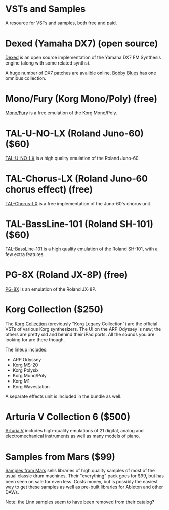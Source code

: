 # VSTs and Samples

A resource for VSTs and samples, both free and paid.

# Dexed (Yamaha DX7) (open source)

[Dexed](https://asb2m10.github.io/dexed/) is an open source implementation of the Yamaha DX7
FM Synthesis engine (along with some related synths).

A huge number of DX7 patches are availble online. [Bobby Blues](http://bobbyblues.recup.ch/yamaha_dx7/dx7_patches.html)
has one omnibus collection.

# Mono/Fury (Korg Mono/Poly) (free)

[Mono/Fury](https://www.fullbucket.de/music/monofury.html) is a free emulation of the Korg Mono/Poly.

# TAL-U-NO-LX (Roland Juno-60) ($60)

[TAL-U-NO-LX](https://tal-software.com/products/tal-u-no-lx) is a high quality emulation of the Roland
Juno-60.

# TAL-Chorus-LX (Roland Juno-60 chorus effect) (free)

[TAL-Chorus-LX](https://tal-software.com/products/tal-chorus-lx) is a free implementation of the Juno-60's chorus unit.

# TAL-BassLine-101 (Roland SH-101) ($60)

[TAL-BassLine-101](https://tal-software.com/products/tal-bassline-101) is a high quality emulation of the
Roland SH-101, with a few extra features.

# PG-8X (Roland JX-8P) (free)

[PG-8X](https://sites.google.com/site/mlvst0/) is an emulation of the Roland JX-8P.

# Korg Collection ($250)

The [Korg Collection](https://www.korg.com/us/products/software/korg_collection/index.php)
(previously "Korg Legacy Collection") are the  official VSTs of various Korg synthesizers. The UI on the
ARP Odyssey is new; the others are pretty old and behind their iPad ports. All the sounds you are
looking for are there though.

The lineup includes:

* ARP Odyssey
* Korg MS-20
* Korg Polysix
* Korg Mono/Poly
* Korg M1
* Korg Wavestation

A separate effects unit is included in the bundle as well.

# Arturia V Collection 6 ($500)

[Arturia V](https://www.arturia.com/products/analog-classics/v-collection/overview) includes
high-quality emulations of 21 digital, analog and electromechanical instruments as well as
many models of piano.

# Samples from Mars ($99)

[Samples from Mars](https://samplesfrommars.com/) sells libraries of high quality samples of
most of the usual classic drum machines. Their "everything" pack goes for $99, but has been
seen on sale for even less. Costs money, but is possibly the easiest way to get these samples
as well as pre-built libraries for Ableton and other DAWs.

Note: the Linn samples seem to have been removed from their catalog?
